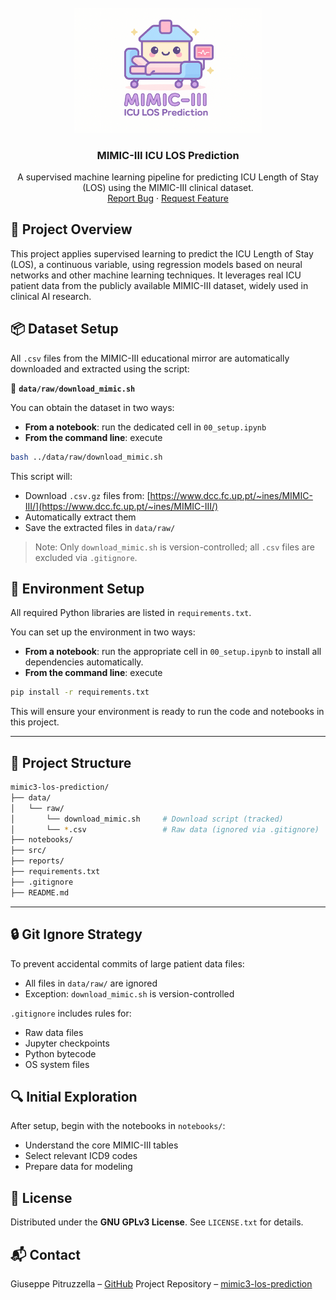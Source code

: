 <!-- PROJECT LOGO -->
<br />
<div align="center">
  <a href="https://github.com/GiuseppePitruzzella/mimic3-los-prediction">
    <img src="assets/images/logo.png" alt="Logo" width="300">
  </a>

  <h3 align="center">MIMIC-III ICU LOS Prediction</h3>

  <p align="center">
    A supervised machine learning pipeline for predicting ICU Length of Stay (LOS) using the MIMIC-III clinical dataset.
    <br />
    <a href="https://github.com/GiuseppePitruzzella/mimic3-los-prediction/issues">Report Bug</a>
    ·
    <a href="https://github.com/GiuseppePitruzzella/mimic3-los-prediction/issues">Request Feature</a>
  </p>
</div>


## 📘 Project Overview

This project applies supervised learning to predict the ICU Length of Stay (LOS), a continuous variable, using regression models based on neural networks and other machine learning techniques. It leverages real ICU patient data from the publicly available MIMIC-III dataset, widely used in clinical AI research.


## 📦 Dataset Setup

All `.csv` files from the MIMIC-III educational mirror are automatically downloaded and extracted using the script:

📁 **`data/raw/download_mimic.sh`**

You can obtain the dataset in two ways:

- **From a notebook**: run the dedicated cell in `00_setup.ipynb`
- **From the command line**: execute

```bash
bash ../data/raw/download_mimic.sh
```

This script will:

* Download `.csv.gz` files from: [https://www.dcc.fc.up.pt/~ines/MIMIC-III/](https://www.dcc.fc.up.pt/~ines/MIMIC-III/)
* Automatically extract them
* Save the extracted files in `data/raw/`

> Note: Only `download_mimic.sh` is version-controlled; all `.csv` files are excluded via `.gitignore`.


## 🧪 Environment Setup

All required Python libraries are listed in `requirements.txt`.

You can set up the environment in two ways:

- **From a notebook**: run the appropriate cell in `00_setup.ipynb` to install all dependencies automatically.
- **From the command line**: execute

```bash
pip install -r requirements.txt
```

This will ensure your environment is ready to run the code and notebooks in this project.

---

## 📁 Project Structure

```bash
mimic3-los-prediction/
├── data/
│   └── raw/
│       └── download_mimic.sh     # Download script (tracked)
│       └── *.csv                 # Raw data (ignored via .gitignore)
├── notebooks/
├── src/
├── reports/
├── requirements.txt
├── .gitignore
├── README.md
```

---

## 🔒 Git Ignore Strategy

To prevent accidental commits of large patient data files:

* All files in `data/raw/` are ignored
* Exception: `download_mimic.sh` is version-controlled

`.gitignore` includes rules for:

* Raw data files
* Jupyter checkpoints
* Python bytecode
* OS system files


## 🔍 Initial Exploration

After setup, begin with the notebooks in `notebooks/`:

* Understand the core MIMIC-III tables
* Select relevant ICD9 codes
* Prepare data for modeling


## 🧾 License

Distributed under the **GNU GPLv3 License**.
See `LICENSE.txt` for details.


## 📬 Contact

Giuseppe Pitruzzella – [GitHub](https://github.com/GiuseppePitruzzella)
Project Repository – [mimic3-los-prediction](https://github.com/GiuseppePitruzzella/mimic3-los-prediction)

